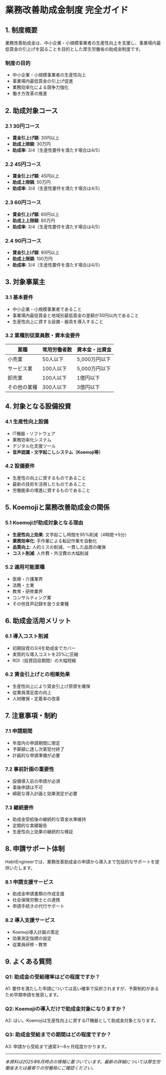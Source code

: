 # 業務改善助成金制度 完全ガイド

## 1. 制度概要

業務改善助成金は、中小企業・小規模事業者の生産性向上を支援し、事業場内最低賃金の引上げを図ることを目的とした厚生労働省の助成金制度です。

### 制度の目的
- 中小企業・小規模事業者の生産性向上
- 事業場内最低賃金の引上げ促進
- 業務効率化による競争力強化
- 働き方改革の推進

## 2. 助成対象コース

### 2.1 30円コース
- **賃金引上げ額**: 30円以上
- **助成上限額**: 30万円
- **助成率**: 3/4（生産性要件を満たす場合は4/5）

### 2.2 45円コース  
- **賃金引上げ額**: 45円以上
- **助成上限額**: 50万円
- **助成率**: 3/4（生産性要件を満たす場合は4/5）

### 2.3 60円コース
- **賃金引上げ額**: 60円以上
- **助成上上限額**: 80万円
- **助成率**: 3/4（生産性要件を満たす場合は4/5）

### 2.4 90円コース
- **賃金引上げ額**: 90円以上
- **助成上限額**: 100万円
- **助成率**: 3/4（生産性要件を満たす場合は4/5）

## 3. 対象事業主

### 3.1 基本要件
- 中小企業・小規模事業者であること
- 事業場内最低賃金と地域別最低賃金の差額が30円以内であること
- 生産性向上に資する設備・器具を導入すること

### 3.2 業種別従業員数・資本金要件

| 業種 | 常用労働者数 | 資本金・出資金 |
|------|-------------|---------------|
| 小売業 | 50人以下 | 5,000万円以下 |
| サービス業 | 100人以下 | 5,000万円以下 |
| 卸売業 | 100人以下 | 1億円以下 |
| その他の業種 | 300人以下 | 3億円以下 |

## 4. 対象となる設備投資

### 4.1 生産性向上設備
- IT機器・ソフトウェア
- 業務効率化システム
- デジタル化支援ツール
- **音声認識・文字起こしシステム（Koemoji等）**

### 4.2 設備要件
- 生産性の向上に資するものであること
- 最新の技術を活用したものであること
- 労働能率の増進に資するものであること

## 5. Koemojiと業務改善助成金の関係

### 5.1 Koemojiが助成対象となる理由
- **生産性向上効果**: 文字起こし時間を95%削減（4時間→5分）
- **業務効率化**: 手作業による転記作業を自動化
- **品質向上**: 人的ミスの削減、一貫した品質の確保
- **コスト削減**: 人件費・外注費の大幅削減

### 5.2 適用可能業種
- 医療・介護業界
- 法務・士業
- 教育・研修業界
- コンサルティング業
- その他音声記録を扱う全業種

## 6. 助成金活用メリット

### 6.1 導入コスト削減
- 初期投資の3/4を助成金でカバー
- 実質的な導入コストを25%に圧縮
- ROI（投資回収期間）の大幅短縮

### 6.2 賃金引上げとの相乗効果
- 生産性向上により賃金引上げ原資を確保
- 従業員満足度の向上
- 人材確保・定着率の改善

## 7. 注意事項・制約

### 7.1 申請期間
- 年度内の申請期間に限定
- 予算額に達し次第受付終了
- 計画的な申請準備が必要

### 7.2 事前計画の重要性
- 設備導入前の申請が必須
- 事後申請は不可
- 綿密な導入計画と効果測定が必要

### 7.3 継続要件
- 助成金受給後の継続的な賃金水準維持
- 定期的な実績報告
- 生産性向上効果の継続的な検証

## 8. 申請サポート体制

HabitEngineerでは、業務改善助成金の申請から導入まで包括的なサポートを提供いたします。

### 8.1 申請支援サービス
- 助成金申請書類の作成支援
- 社会保険労務士との連携
- 申請手続きの代行サポート

### 8.2 導入支援サービス
- Koemoji導入計画の策定
- 効果測定指標の設定
- 従業員研修・教育

## 9. よくある質問

### Q1: 助成金の受給確率はどの程度ですか？
A1: 要件を満たした申請については高い確率で採択されますが、予算制約があるため早期申請を推奨します。

### Q2: Koemojiの導入だけで助成金対象になりますか？
A2: はい。Koemojiは生産性向上に資するIT機器として助成金対象となります。

### Q3: 助成金受給までの期間はどの程度ですか？
A3: 申請から受給まで通常3～6ヶ月程度かかります。

---

*本資料は2025年6月時点の情報に基づいています。最新の詳細については厚生労働省または最寄りの労働局にご確認ください。*